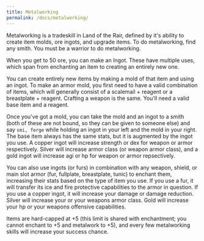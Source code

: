 ```yaml
---
title: Metalworking
permalink: /docs/metalworking/
---
```


Metalworking is a tradeskill in Land of the Rair, defined by it's ability to create item molds, ore ingots, and upgrade items. To do metalworking, find any smith. You must be a warrior to do metalworking.

When you get to 50 ore, you can make an Ingot. These have multiple uses, which span from enchanting an item to creating an entirely new one.

You can create entirely new items by making a mold of that item and using an ingot. To make an armor mold, you first need to have a valid combination of items, which will generally consist of a scalemail + reagent or a breastplate + reagent. Crafting a weapon is the same. You'll need a valid base item and a reagent.

Once you've got a mold, you can take the mold and an ingot to a smith (both of these are not bound, so they can be given to someone else) and say `smi, forge` while holding an ingot in your left and the mold in your right. The base item always has the same stats, but it is augmented by the ingot you use. A copper ingot will increase strength or dex for weapon or armor respectively. Silver will increase armor class (or weapon armor class), and a gold ingot will increase agi or hp for weapon or armor repsectively.

You can also use ingots (or furs) in combination with any weapon, shield, or main slot armor (fur, fullplate, breastplate, tunic) to enchant them, increasing their stats based on the type of item you use. If you use a fur, it will transfer its ice and fire protective capabilities to the armor in question. If you use a copper ingot, it will increase your damage or damage reduction. Silver will increase your or your weapons armor class. Gold will increase your hp or your weapons offensive capabilities.

Items are hard-capped at +5 (this limit is shared with enchantment; you cannot enchant to +5 and metalwork to +5), and every few metalworking skills will increase your success chance.
